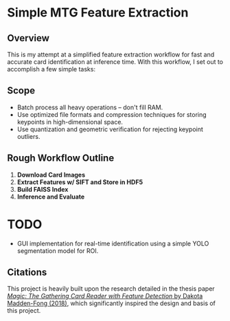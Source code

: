 # Simple MTG Feature Extraction

## Overview

This is my attempt at a simplified feature extraction workflow for fast and accurate card identification at inference time. With this workflow, I set out to accomplish a few simple tasks:

## Scope
- Batch process all heavy operations – don't fill RAM.
- Use optimized file formats and compression techniques for storing keypoints in high-dimensional space.
- Use quantization and geometric verification for rejecting keypoint outliers.

## Rough Workflow Outline

1. **Download Card Images**
2. **Extract Features w/ SIFT and Store in HDF5**
3. **Build FAISS Index**
4. **Inference and Evaluate**

# TODO

- GUI implementation for real-time identification using a simple YOLO segmentation model for ROI.

## Citations

This project is heavily built upon the research detailed in the thesis paper [*Magic: The Gathering Card Reader with Feature Detection* by Dakota Madden-Fong (2018)](https://github.com/TrifectaIII/MTG-Card-Reader/blob/master/Thesis%20Paper%20-%20MTG%20Card%20Reader.pdf), which significantly inspired the design and basis of this project.